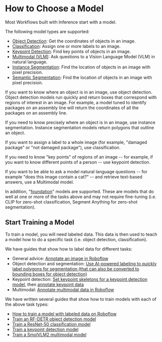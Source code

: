 # How to Choose a Model

Most Workflows built with Inference start with a model.

The following model types are supported:

- [Object Detection](https://blog.roboflow.com/object-detection/): Get the coordinates of objects in an image. 
- [Classification](https://blog.roboflow.com/image-classification/): Assign one or more labels to an image.
- [Keypoint Detection](https://blog.roboflow.com/what-is-keypoint-detection/): Find key points of objects in an image.
- [Multimodal (VLM)](https://blog.roboflow.com/what-is-a-vision-language-model/): Ask questions to a Vision Language Model (VLM) in natural language.
- [Instance Segmentation](https://blog.roboflow.com/instance-segmentation/): Find the location of objects in an image with pixel precision.
- [Semantic Segmentation](https://blog.roboflow.com/what-is-semantic-segmentation/): Find the location of objects in an image with pixel precision.

If you want to know where an object is in an image, use object detection. Object detection models run quickly and return boxes that correspond with regions of interest in an image. For example, a model tuned to identify packages on an assembly line will return the coordinates of all the packages on an assembly line.

If you need to know precisely where an object is in an image, use instance segmentation. Instance segmentation models return polygons that outline an object.

If you want to assign a label to a whole image (for example, "damaged package" or "not damaged package"), use classification.

If you need to know "key points" of regions of an image -- for example, if you want to know different points of a person -- use keypoint detection.

If you want to be able to ask a model natural language questions -- for example "does this image contain a cat?" -- and retrieve text-based answers, use a Multimodal model.

In addition, "[foundation](/start/foundation/)" models are supported. These are models that do well at one or more of the tasks above and may not require fine-tuning (i.e. CLIP for zero-shot classification, Segment Anything for zero-shot segmentation).

## Start Training a Model

To train a model, you will need labeled data. This data is then used to teach a model how to do a specific task (i.e. object detection, classification).

We have guides that show how to label data for different tasks:

- General advice: [Annotate an image in Roboflow](https://docs.roboflow.com/annotate/use-roboflow-annotate)
- Object detection and segmentation: [Use AI-powered labeling to quickly label polygons for segmentation (that can also be converted to bounding boxes for object detection)](docs.roboflow.com/annotate/use-roboflow-annotate/enhanced-smart-polygon-with-sam)
- Keypoint detection: [Set keypoint skeletons for a keypoint detection model](https://docs.roboflow.com/annotate/edit-keypoint-skeletons), then [annotate keypoint data](https://docs.roboflow.com/annotate/annotate-keypoints)
- Multimodal: [Annotate multimodal data in Roboflow](https://docs.roboflow.com/annotate/annotate-multimodal-data)

We have written several guides that show how to train models with each of the above task types:

- [How to train a model with labeled data on Roboflow](https://docs.roboflow.com/train/train)
- [Train an RF-DETR object detection model](https://blog.roboflow.com/train-deploy-rf-detr/)
- [Train a ResNet-50 classification model](https://blog.roboflow.com/how-to-train-a-resnet-50-model/)
- [Train a keypoint detection model](https://blog.roboflow.com/keypoint-detection-on-roboflow/)
- [Train a SmolVLM2 multimodal model](https://blog.roboflow.com/train-smolvlm2/)